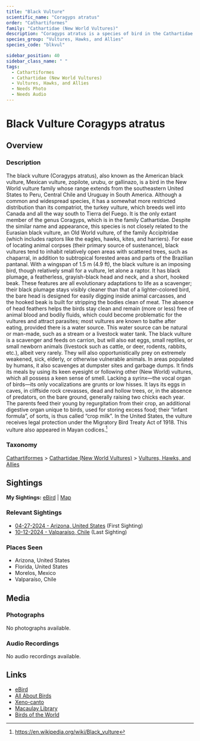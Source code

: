```yaml
---
title: "Black Vulture"
scientific_name: "Coragyps atratus"
order: "Cathartiformes"
family: "Cathartidae (New World Vultures)"
description: "Coragyps atratus is a species of bird in the Cathartidae (New World Vultures) family. It has been observed 6 times."
species_group: "Vultures, Hawks, and Allies"
species_code: "blkvul"

sidebar_position: 40
sidebar_class_name: " "
tags: 
  - Cathartiformes
  - Cathartidae (New World Vultures)
  - Vultures, Hawks, and Allies
  - Needs Photo
  - Needs Audio
---
```


# Black Vulture <span className='sci_name'>Coragyps atratus</span>

## Overview

### Description
The black vulture (Coragyps atratus), also known as the American black vulture, Mexican vulture, zopilote, urubu, or gallinazo, is a bird in the New World vulture family whose range extends from the southeastern United States to Peru, Central Chile and Uruguay in South America. Although a common and widespread species, it has a somewhat more restricted distribution than its compatriot, the turkey vulture, which breeds well into Canada and all the way south to Tierra del Fuego. It is the only extant member of the genus Coragyps, which is in the family Cathartidae. Despite the similar name and appearance, this species is not closely related to the Eurasian black vulture, an Old World vulture, of the family Accipitridae (which includes raptors like the eagles, hawks, kites, and harriers). For ease of locating animal corpses (their primary source of sustenance), black vultures tend to inhabit relatively open areas with scattered trees, such as chaparral, in addition to subtropical forested areas and parts of the Brazilian pantanal.
With a wingspan of 1.5 m (4.9 ft), the black vulture is an imposing bird, though relatively small for a vulture, let alone a raptor. It has black plumage, a featherless, grayish-black head and neck, and a short, hooked beak. These features are all evolutionary adaptations to life as a scavenger; their black plumage stays visibly cleaner than that of a lighter-colored bird, the bare head is designed for easily digging inside animal carcasses, and the hooked beak is built for stripping the bodies clean of meat. The absence of head feathers helps the birds stay clean and remain (more or less) free of animal blood and bodily fluids, which could become problematic for the vultures and attract parasites; most vultures are known to bathe after eating, provided there is a water source. This water source can be natural or man-made, such as a stream or a livestock water tank.
The black vulture is a scavenger and feeds on carrion, but will also eat eggs, small reptiles, or small newborn animals (livestock such as cattle, or deer, rodents, rabbits, etc.), albeit very rarely. They will also opportunistically prey on extremely weakened, sick, elderly, or otherwise vulnerable animals. In areas populated by humans, it also scavenges at dumpster sites and garbage dumps. It finds its meals by using its keen eyesight or following other (New World) vultures, which all possess a keen sense of smell. Lacking a syrinx—the vocal organ of birds—its only vocalizations are grunts or low hisses. It lays its eggs in caves, in cliffside rock crevasses, dead and hollow trees, or, in the absence of predators, on the bare ground, generally raising two chicks each year. The parents feed their young by regurgitation from their crop, an additional digestive organ unique to birds, used for storing excess food; their “infant formula”, of sorts, is thus called “crop milk”. In the United States, the vulture receives legal protection under the Migratory Bird Treaty Act of 1918. This vulture also appeared in Mayan codices.[^1]

[^1]: https://en.wikipedia.org/wiki/Black_vulture

### Taxonomy
[Cathartiformes](/tags/cathartiformes) > [Cathartidae (New World Vultures)](/tags/cathartidae-new-world-vultures) > [Vultures, Hawks, and Allies](/tags/vultures-hawks-and-allies)


## Sightings

**My Sightings:** [eBird](https://ebird.org/lifelist?r=world&time=life&spp=blkvul) | [Map](/map?species_code=blkvul)

### Relevant Sightings

* [04-27-2024 - Arizona, United States](https://ebird.org/checklist/S170587140) (First Sighting)
* [10-12-2024 - Valparaíso, Chile](https://ebird.org/checklist/S198994241) (Last Sighting)

### Places Seen

* Arizona, United States
* Florida, United States
* Morelos, Mexico
* Valparaíso, Chile



## Media
### Photographs
No photographs available.

### Audio Recordings
No audio recordings available.

## Links
* [eBird](https://ebird.org/species/blkvul) 
* [All About Birds](https://www.allaboutbirds.org/guide/blkvul) 
* [Xeno-canto](https://www.xeno-canto.org/species/coragyps-atratus) 
* [Macaulay Library](https://search.macaulaylibrary.org/catalog?taxonCode=blkvul&sort=rating_rank_desc)
* [Birds of the World](https://birdsoftheworld.org/bow/species/blkvul)
